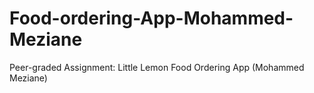 # Food-ordering-App-Mohammed-Meziane
Peer-graded Assignment: Little Lemon Food Ordering App (Mohammed Meziane)

